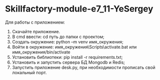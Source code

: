 # Skillfactory-module-e7_11-YeSergey
Для работы с приложением:
1. Скачайте приложение.
2. В cmd ввести: cd путь до папки с проектом;
3. Создать окружение: python –m venv имя_окружения;
4. Войти в окружение: имя_окружения\Scripts\activate.bat или имя_окружения/bin/activate
5. Установить библиотеки: pip install -r requirements.txt;
6. Установить и запустить сервера БД Mongodb и Redis;
7. Запустить приложение desk.py, при необходимости прописать свой локальный порт.
